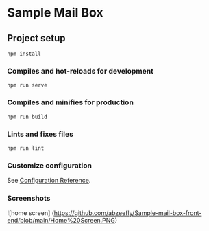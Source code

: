 # Sample Mail Box

## Project setup
```
npm install
```

### Compiles and hot-reloads for development
```
npm run serve
```

### Compiles and minifies for production
```
npm run build
```

### Lints and fixes files
```
npm run lint
```

### Customize configuration
See [Configuration Reference](https://cli.vuejs.org/config/).

### Screenshots

![home screen] (https://github.com/abzeefly/Sample-mail-box-front-end/blob/main/Home%20Screen.PNG)
